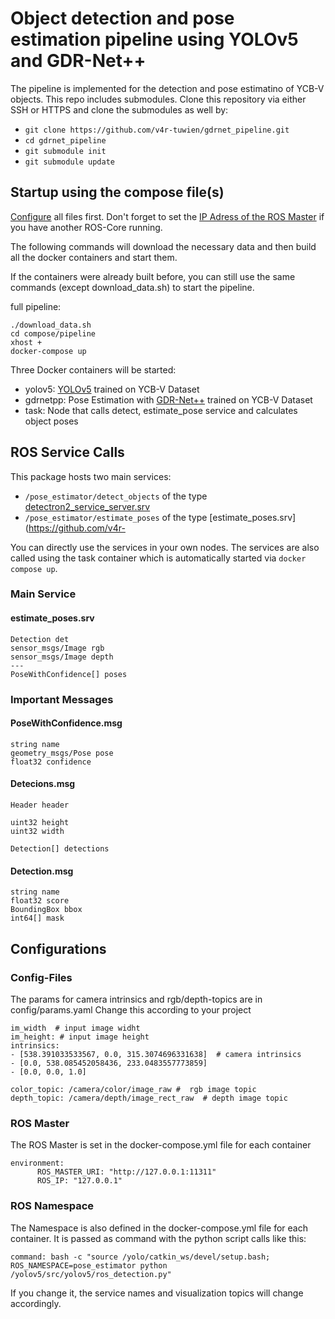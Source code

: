 # Object detection and pose estimation pipeline using YOLOv5 and GDR-Net++
The pipeline is implemented for the detection and pose estimatino of YCB-V objects.
This repo includes submodules.
Clone this repository via either SSH or HTTPS and clone the submodules as well by:
- `git clone https://github.com/v4r-tuwien/gdrnet_pipeline.git`
- `cd gdrnet_pipeline`
- `git submodule init`
- `git submodule update`

## Startup using the compose file(s)
[Configure](#configurations) all files first. Don't forget to set the [IP Adress of the ROS Master](#ros-master) if you have another ROS-Core running.

The following commands will download the necessary data and then build all the docker containers and start them. 

If the containers were already built before, you can still use the same commands (except download_data.sh) to start the pipeline.

full pipeline:
```
./download_data.sh
cd compose/pipeline
xhost +
docker-compose up
```

Three Docker containers will be started:
- yolov5: [YOLOv5](https://github.com/ultralytics/yolov5) trained on YCB-V Dataset
- gdrnetpp: Pose Estimation with [GDR-Net++](https://github.com/shanice-l/gdrnpp_bop2022) trained on YCB-V Dataset
- task: Node that calls detect, estimate_pose service and calculates object poses

## ROS Service Calls
This package hosts two main services:
- ```/pose_estimator/detect_objects``` of the type [detectron2_service_server.srv](https://github.com/v4r-tuwien/object_detector_msgs/blob/main/srv/detectron2_service_server.srv) 
- ```/pose_estimator/estimate_poses``` of the type [estimate_poses.srv](https://github.com/v4r-

You can directly use the services in your own nodes.
The services are also called using the task container which is automatically started via `docker compose up`.

### Main Service

#### estimate_poses.srv
```
Detection det
sensor_msgs/Image rgb
sensor_msgs/Image depth
---
PoseWithConfidence[] poses
```

### Important Messages
#### PoseWithConfidence.msg
```
string name
geometry_msgs/Pose pose
float32 confidence
```

#### Detecions.msg
```
Header header

uint32 height
uint32 width

Detection[] detections
```

#### Detection.msg
```
string name
float32 score
BoundingBox bbox
int64[] mask
```

## Configurations
### Config-Files
The params for camera intrinsics and rgb/depth-topics are in config/params.yaml
Change this according to your project

```
im_width  # input image widht
im_height: # input image height
intrinsics:
- [538.391033533567, 0.0, 315.3074696331638]  # camera intrinsics
- [0.0, 538.085452058436, 233.0483557773859]
- [0.0, 0.0, 1.0] 

color_topic: /camera/color/image_raw #  rgb image topic
depth_topic: /camera/depth/image_rect_raw  # depth image topic
```

### ROS Master
The ROS Master is set in the docker-compose.yml file for each container 
```
environment:
      ROS_MASTER_URI: "http://127.0.0.1:11311"
      ROS_IP: "127.0.0.1"
```
### ROS Namespace
The Namespace is also defined in the docker-compose.yml file for each container. It is passed as command with the python script calls like this:
```
command: bash -c "source /yolo/catkin_ws/devel/setup.bash; ROS_NAMESPACE=pose_estimator python /yolov5/src/yolov5/ros_detection.py"
```

If you change it, the service names and visualization topics will change accordingly.

